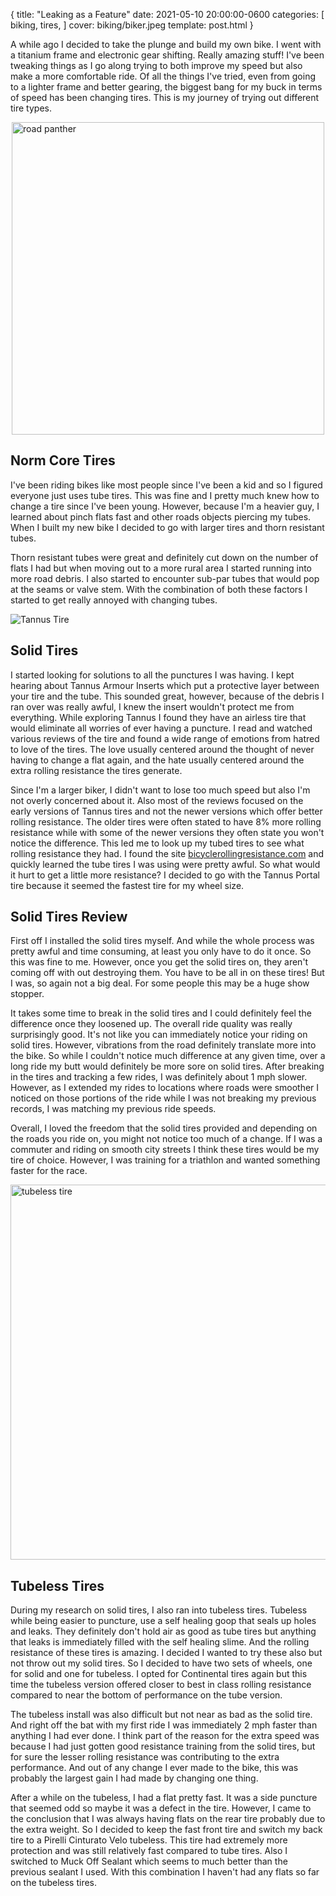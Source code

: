 {
  title: "Leaking as a Feature"
  date: 2021-05-10 20:00:00-0600
  categories: [
    biking,
    tires,
  ]
  cover: biking/biker.jpeg
  template: post.html
}

A while ago I decided to take the plunge and build my own bike. I went with a titanium frame and electronic gear shifting. Really amazing stuff! I've been tweaking things as I go along trying to both improve my speed but also make a more comfortable ride. Of all the things I've tried, even from going to a lighter frame and better gearing, the biggest bang for my buck in terms of speed has been changing tires. This is my journey of trying out different tire types.

<img alt="road panther" src="/biking/road-panther.jpeg" style="display: block; margin: 0 auto; width: 500px;">

## Norm Core Tires

I've been riding bikes like most people since I've been a kid and so I figured everyone just uses tube tires. This was fine and I pretty much knew how to change a tire since I've been young. However, because I'm a heavier guy, I learned about pinch flats fast and other roads objects piercing my tubes. When I built my new bike I decided to go with larger tires and thorn resistant tubes.

Thorn resistant tubes were great and definitely cut down on the number of flats I had but when moving out to a more rural area I started running into more road debris. I also started to encounter sub-par tubes that would pop at the seams or valve stem. With the combination of both these factors I started to get really annoyed with changing tubes.

<img alt="Tannus Tire" src="/biking/tannus.jpeg" style="display: block; margin: 0 auto;">

## Solid Tires

I started looking for solutions to all the punctures I was having. I kept hearing about Tannus Armour Inserts which put a protective layer between your tire and the tube. This sounded great, however, because of the debris I ran over was really awful, I knew the insert wouldn't protect me from everything.
While exploring Tannus I found they have an airless tire that would eliminate all worries of ever having a puncture. I read and watched various reviews of the tire and found a wide range of emotions from hatred to love of the tires. The love usually centered around the thought of never having to change a flat again, and the hate usually centered around the extra rolling resistance the tires generate.

Since I'm a larger biker, I didn't want to lose too much speed but also I'm not overly concerned about it. Also most of the reviews focused on the early versions of Tannus tires and not the newer versions which offer better rolling resistance. The older tires were often stated to have 8% more rolling resistance while with some of the newer versions they often state you won't notice the difference. This led me to look up my tubed tires to see what rolling resistance they had. I found the site [bicyclerollingresistance.com](https://www.bicyclerollingresistance.com/) and quickly learned the tube tires I was using were pretty awful. So what would it hurt to get a little more resistance? I decided to go with the Tannus Portal tire because it seemed the fastest tire for my wheel size.

## Solid Tires Review

First off I installed the solid tires myself. And while the whole process was pretty awful and time consuming, at least you only have to do it once. So this was fine to me. However, once you get the solid tires on, they aren't coming off with out destroying them. You have to be all in on these tires! But I was, so again not a big deal. For some people this may be a huge show stopper.

It takes some time to break in the solid tires and I could definitely feel the difference once they loosened up. The overall ride quality was really surprisingly good. It's not like you can immediately notice your riding on solid tires. However, vibrations from the road definitely translate more into the bike. So while I couldn't notice much difference at any given time, over a long ride my butt would definitely be more sore on solid tires. After breaking in the tires and tracking a few rides, I was definitely about 1 mph slower. However, as I extended my rides to locations where roads were smoother I noticed on those portions of the ride while I was not breaking my previous records, I was matching my previous ride speeds.

Overall, I loved the freedom that the solid tires provided and depending on the roads you ride on, you might not notice too much of a change. If I was a commuter and riding on smooth city streets I think these tires would be my tire of choice. However, I was training for a triathlon and wanted something faster for the race.

<img alt="tubeless tire" src="/biking/tubeless.jpeg" style="display: block; margin: 0 auto; width: 600px;">

## Tubeless Tires

During my research on solid tires, I also ran into tubeless tires. Tubeless while being easier to puncture, use a self healing goop that seals up holes and leaks. They definitely don't hold air as good as tube tires but anything that leaks is immediately filled with the self healing slime. And the rolling resistance of these tires is amazing. I decided I wanted to try these also but not throw out my solid tires. So I decided to have two sets of wheels, one for solid and one for tubeless. I opted for Continental tires again but this time the tubeless version offered closer to best in class rolling resistance compared to near the bottom of performance on the tube version.

The tubeless install was also difficult but not near as bad as the solid tire. And right off the bat with my first ride I was immediately 2 mph faster than anything I had ever done. I think part of the reason for the extra speed was because I had just gotten good resistance training from the solid tires, but for sure the lesser rolling resistance was contributing to the extra performance.  And out of any change I ever made to the bike, this was probably the largest gain I had made by changing one thing.

After a while on the tubeless, I had a flat pretty fast. It was a side puncture that seemed odd so maybe it was a defect in the tire. However, I came to the conclusion that I was always having flats on the rear tire probably due to the extra weight. So I decided to keep the fast front tire and switch my back tire to a Pirelli Cinturato Velo tubeless. This tire had extremely more protection and was still relatively fast compared to tube tires. Also I switched to Muck Off Sealant which seems to much better than the previous sealant I used. With this combination I haven't had any flats so far on the tubeless tires.
